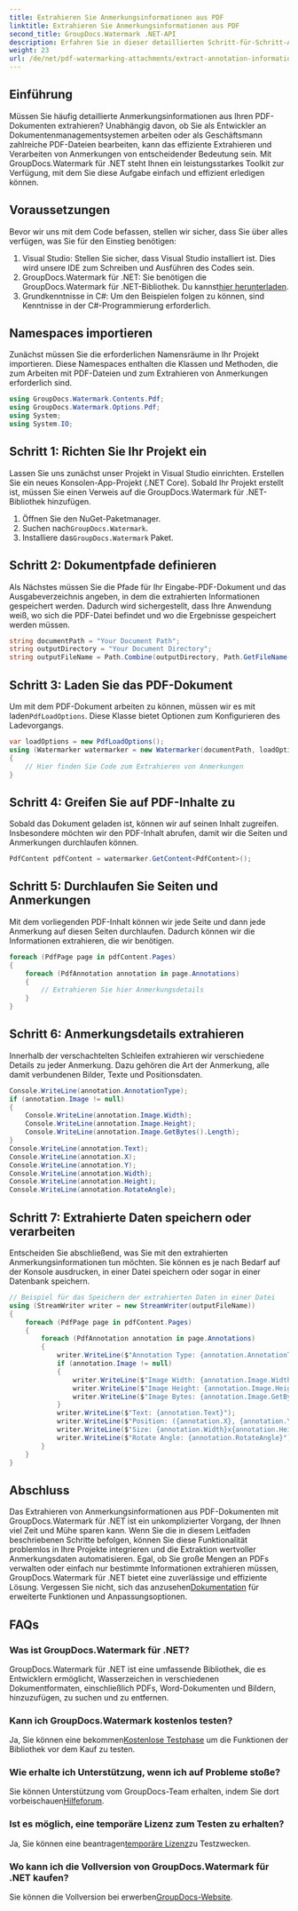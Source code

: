 ```yaml
---
title: Extrahieren Sie Anmerkungsinformationen aus PDF
linktitle: Extrahieren Sie Anmerkungsinformationen aus PDF
second_title: GroupDocs.Watermark .NET-API
description: Erfahren Sie in dieser detaillierten Schritt-für-Schritt-Anleitung, wie Sie mit GroupDocs.Watermark für .NET Anmerkungsinformationen aus PDF-Dokumenten extrahieren.
weight: 23
url: /de/net/pdf-watermarking-attachments/extract-annotation-information-pdf/
---
```

## Einführung
Müssen Sie häufig detaillierte Anmerkungsinformationen aus Ihren PDF-Dokumenten extrahieren? Unabhängig davon, ob Sie als Entwickler an Dokumentenmanagementsystemen arbeiten oder als Geschäftsmann zahlreiche PDF-Dateien bearbeiten, kann das effiziente Extrahieren und Verarbeiten von Anmerkungen von entscheidender Bedeutung sein. Mit GroupDocs.Watermark für .NET steht Ihnen ein leistungsstarkes Toolkit zur Verfügung, mit dem Sie diese Aufgabe einfach und effizient erledigen können.
## Voraussetzungen
Bevor wir uns mit dem Code befassen, stellen wir sicher, dass Sie über alles verfügen, was Sie für den Einstieg benötigen:
1. Visual Studio: Stellen Sie sicher, dass Visual Studio installiert ist. Dies wird unsere IDE zum Schreiben und Ausführen des Codes sein.
2.  GroupDocs.Watermark für .NET: Sie benötigen die GroupDocs.Watermark für .NET-Bibliothek. Du kannst[hier herunterladen](https://releases.groupdocs.com/Watermark/net/).
3. Grundkenntnisse in C#: Um den Beispielen folgen zu können, sind Kenntnisse in der C#-Programmierung erforderlich.
## Namespaces importieren
Zunächst müssen Sie die erforderlichen Namensräume in Ihr Projekt importieren. Diese Namespaces enthalten die Klassen und Methoden, die zum Arbeiten mit PDF-Dateien und zum Extrahieren von Anmerkungen erforderlich sind.
```csharp
using GroupDocs.Watermark.Contents.Pdf;
using GroupDocs.Watermark.Options.Pdf;
using System;
using System.IO;
```
## Schritt 1: Richten Sie Ihr Projekt ein
Lassen Sie uns zunächst unser Projekt in Visual Studio einrichten. Erstellen Sie ein neues Konsolen-App-Projekt (.NET Core). Sobald Ihr Projekt erstellt ist, müssen Sie einen Verweis auf die GroupDocs.Watermark für .NET-Bibliothek hinzufügen.
1. Öffnen Sie den NuGet-Paketmanager.
2.  Suchen nach`GroupDocs.Watermark`.
3.  Installiere das`GroupDocs.Watermark` Paket.
## Schritt 2: Dokumentpfade definieren
Als Nächstes müssen Sie die Pfade für Ihr Eingabe-PDF-Dokument und das Ausgabeverzeichnis angeben, in dem die extrahierten Informationen gespeichert werden. Dadurch wird sichergestellt, dass Ihre Anwendung weiß, wo sich die PDF-Datei befindet und wo die Ergebnisse gespeichert werden müssen.
```csharp
string documentPath = "Your Document Path";
string outputDirectory = "Your Document Directory";
string outputFileName = Path.Combine(outputDirectory, Path.GetFileName(documentPath));
```
## Schritt 3: Laden Sie das PDF-Dokument
 Um mit dem PDF-Dokument arbeiten zu können, müssen wir es mit laden`PdfLoadOptions`. Diese Klasse bietet Optionen zum Konfigurieren des Ladevorgangs.
```csharp
var loadOptions = new PdfLoadOptions();
using (Watermarker watermarker = new Watermarker(documentPath, loadOptions))
{
    // Hier finden Sie Code zum Extrahieren von Anmerkungen
}
```
## Schritt 4: Greifen Sie auf PDF-Inhalte zu
Sobald das Dokument geladen ist, können wir auf seinen Inhalt zugreifen. Insbesondere möchten wir den PDF-Inhalt abrufen, damit wir die Seiten und Anmerkungen durchlaufen können.
```csharp
PdfContent pdfContent = watermarker.GetContent<PdfContent>();
```
## Schritt 5: Durchlaufen Sie Seiten und Anmerkungen
Mit dem vorliegenden PDF-Inhalt können wir jede Seite und dann jede Anmerkung auf diesen Seiten durchlaufen. Dadurch können wir die Informationen extrahieren, die wir benötigen.
```csharp
foreach (PdfPage page in pdfContent.Pages)
{
    foreach (PdfAnnotation annotation in page.Annotations)
    {
        // Extrahieren Sie hier Anmerkungsdetails
    }
}
```
## Schritt 6: Anmerkungsdetails extrahieren
Innerhalb der verschachtelten Schleifen extrahieren wir verschiedene Details zu jeder Anmerkung. Dazu gehören die Art der Anmerkung, alle damit verbundenen Bilder, Texte und Positionsdaten.
```csharp
Console.WriteLine(annotation.AnnotationType);
if (annotation.Image != null)
{
    Console.WriteLine(annotation.Image.Width);
    Console.WriteLine(annotation.Image.Height);
    Console.WriteLine(annotation.Image.GetBytes().Length);
}
Console.WriteLine(annotation.Text);
Console.WriteLine(annotation.X);
Console.WriteLine(annotation.Y);
Console.WriteLine(annotation.Width);
Console.WriteLine(annotation.Height);
Console.WriteLine(annotation.RotateAngle);
```
## Schritt 7: Extrahierte Daten speichern oder verarbeiten
Entscheiden Sie abschließend, was Sie mit den extrahierten Anmerkungsinformationen tun möchten. Sie können es je nach Bedarf auf der Konsole ausdrucken, in einer Datei speichern oder sogar in einer Datenbank speichern.
```csharp
// Beispiel für das Speichern der extrahierten Daten in einer Datei
using (StreamWriter writer = new StreamWriter(outputFileName))
{
    foreach (PdfPage page in pdfContent.Pages)
    {
        foreach (PdfAnnotation annotation in page.Annotations)
        {
            writer.WriteLine($"Annotation Type: {annotation.AnnotationType}");
            if (annotation.Image != null)
            {
                writer.WriteLine($"Image Width: {annotation.Image.Width}");
                writer.WriteLine($"Image Height: {annotation.Image.Height}");
                writer.WriteLine($"Image Bytes: {annotation.Image.GetBytes().Length}");
            }
            writer.WriteLine($"Text: {annotation.Text}");
            writer.WriteLine($"Position: ({annotation.X}, {annotation.Y})");
            writer.WriteLine($"Size: {annotation.Width}x{annotation.Height}");
            writer.WriteLine($"Rotate Angle: {annotation.RotateAngle}");
        }
    }
}
```
## Abschluss
Das Extrahieren von Anmerkungsinformationen aus PDF-Dokumenten mit GroupDocs.Watermark für .NET ist ein unkomplizierter Vorgang, der Ihnen viel Zeit und Mühe sparen kann. Wenn Sie die in diesem Leitfaden beschriebenen Schritte befolgen, können Sie diese Funktionalität problemlos in Ihre Projekte integrieren und die Extraktion wertvoller Anmerkungsdaten automatisieren.
 Egal, ob Sie große Mengen an PDFs verwalten oder einfach nur bestimmte Informationen extrahieren müssen, GroupDocs.Watermark für .NET bietet eine zuverlässige und effiziente Lösung. Vergessen Sie nicht, sich das anzusehen[Dokumentation](https://tutorials.groupdocs.com/Watermark/net/) für erweiterte Funktionen und Anpassungsoptionen.
## FAQs
### Was ist GroupDocs.Watermark für .NET?
GroupDocs.Watermark für .NET ist eine umfassende Bibliothek, die es Entwicklern ermöglicht, Wasserzeichen in verschiedenen Dokumentformaten, einschließlich PDFs, Word-Dokumenten und Bildern, hinzuzufügen, zu suchen und zu entfernen.
### Kann ich GroupDocs.Watermark kostenlos testen?
 Ja, Sie können eine bekommen[Kostenlose Testphase](https://releases.groupdocs.com/) um die Funktionen der Bibliothek vor dem Kauf zu testen.
### Wie erhalte ich Unterstützung, wenn ich auf Probleme stoße?
 Sie können Unterstützung vom GroupDocs-Team erhalten, indem Sie dort vorbeischauen[Hilfeforum](https://forum.groupdocs.com/c/watermark/19).
### Ist es möglich, eine temporäre Lizenz zum Testen zu erhalten?
 Ja, Sie können eine beantragen[temporäre Lizenz](https://purchase.groupdocs.com/temporary-license/)zu Testzwecken.
### Wo kann ich die Vollversion von GroupDocs.Watermark für .NET kaufen?
 Sie können die Vollversion bei erwerben[GroupDocs-Website](https://purchase.groupdocs.com/buy).